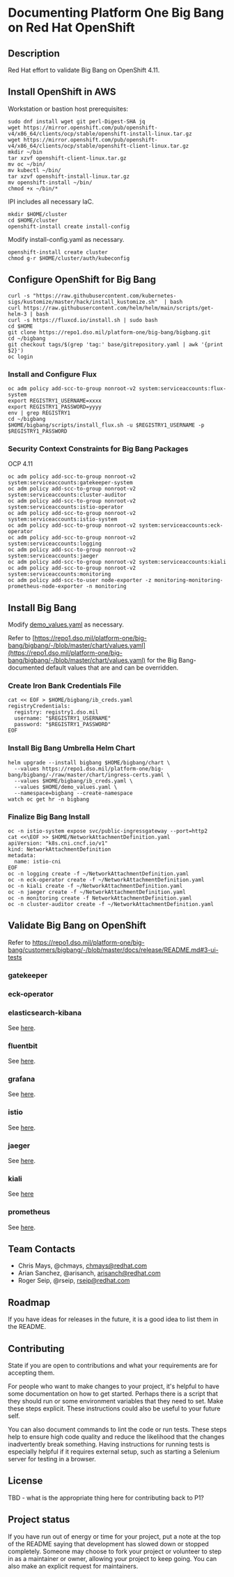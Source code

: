 # Documenting Platform One Big Bang on Red Hat OpenShift

## Description

Red Hat effort to validate Big Bang on OpenShift 4.11.

## Install OpenShift in AWS

Workstation or bastion host prerequisites:
```
sudo dnf install wget git perl-Digest-SHA jq
wget https://mirror.openshift.com/pub/openshift-v4/x86_64/clients/ocp/stable/openshift-install-linux.tar.gz
wget https://mirror.openshift.com/pub/openshift-v4/x86_64/clients/ocp/stable/openshift-client-linux.tar.gz
mkdir ~/bin
tar xzvf openshift-client-linux.tar.gz
mv oc ~/bin/
mv kubectl ~/bin/
tar xzvf openshift-install-linux.tar.gz
mv openshift-install ~/bin/
chmod +x ~/bin/*
```

IPI includes all necessary IaC.

```
mkdir $HOME/cluster
cd $HOME/cluster
openshift-install create install-config
```

Modify install-config.yaml as necessary.

```
openshift-install create cluster
chmod g-r $HOME/cluster/auth/kubeconfig
```

## Configure OpenShift for Big Bang

```
curl -s "https://raw.githubusercontent.com/kubernetes-sigs/kustomize/master/hack/install_kustomize.sh"  | bash
curl https://raw.githubusercontent.com/helm/helm/main/scripts/get-helm-3 | bash
curl -s https://fluxcd.io/install.sh | sudo bash
cd $HOME
git clone https://repo1.dso.mil/platform-one/big-bang/bigbang.git
cd ~/bigbang
git checkout tags/$(grep 'tag:' base/gitrepository.yaml | awk '{print $2}')
oc login
```

### Install and Configure Flux
```
oc adm policy add-scc-to-group nonroot-v2 system:serviceaccounts:flux-system
export REGISTRY1_USERNAME=xxxx
export REGISTRY1_PASSWORD=yyyy
env | grep REGISTRY1
cd ~/bigbang
$HOME/bigbang/scripts/install_flux.sh -u $REGISTRY1_USERNAME -p $REGISTRY1_PASSWORD
```

### Security Context Constraints for Big Bang Packages

OCP 4.11

```
oc adm policy add-scc-to-group nonroot-v2 system:serviceaccounts:gatekeeper-system
oc adm policy add-scc-to-group nonroot-v2 system:serviceaccounts:cluster-auditor
oc adm policy add-scc-to-group nonroot-v2 system:serviceaccounts:istio-operator
oc adm policy add-scc-to-group nonroot-v2 system:serviceaccounts:istio-system
oc adm policy add-scc-to-group nonroot-v2 system:serviceaccounts:eck-operator
oc adm policy add-scc-to-group nonroot-v2 system:serviceaccounts:logging
oc adm policy add-scc-to-group nonroot-v2 system:serviceaccounts:jaeger
oc adm policy add-scc-to-group nonroot-v2 system:serviceaccounts:kiali
oc adm policy add-scc-to-group nonroot-v2 system:serviceaccounts:monitoring
oc adm policy add-scc-to-user node-exporter -z monitoring-monitoring-prometheus-node-exporter -n monitoring
```

## Install Big Bang

Modify [demo_values.yaml](demo_values.yaml) as necessary.

Refer to [https://repo1.dso.mil/platform-one/big-bang/bigbang/-/blob/master/chart/values.yaml](https://repo1.dso.mil/platform-one/big-bang/bigbang/-/blob/master/chart/values.yaml) for the Big Bang-documented default values that are and can be overridden.

### Create Iron Bank Credentials File
```
cat << EOF > $HOME/bigbang/ib_creds.yaml
registryCredentials:
  registry: registry1.dso.mil
  username: "$REGISTRY1_USERNAME"
  password: "$REGISTRY1_PASSWORD"
EOF
```

### Install Big Bang Umbrella Helm Chart
```
helm upgrade --install bigbang $HOME/bigbang/chart \
  --values https://repo1.dso.mil/platform-one/big-bang/bigbang/-/raw/master/chart/ingress-certs.yaml \
  --values $HOME/bigbang/ib_creds.yaml \
  --values $HOME/demo_values.yaml \
  --namespace=bigbang --create-namespace
watch oc get hr -n bigbang
```

### Finalize Big Bang Install

```
oc -n istio-system expose svc/public-ingressgateway --port=http2
cat <<\EOF >> $HOME/NetworkAttachmentDefinition.yaml
apiVersion: "k8s.cni.cncf.io/v1"
kind: NetworkAttachmentDefinition
metadata:
  name: istio-cni
EOF
oc -n logging create -f ~/NetworkAttachmentDefinition.yaml
oc -n eck-operator create -f ~/NetworkAttachmentDefinition.yaml
oc -n kiali create -f ~/NetworkAttachmentDefinition.yaml
oc -n jaeger create -f ~/NetworkAttachmentDefinition.yaml
oc -n monitoring create -f NetworkAttachmentDefinition.yaml
oc -n cluster-auditor create -f ~/NetworkAttachmentDefinition.yaml
```

## Validate Big Bang on OpenShift

Refer to https://repo1.dso.mil/platform-one/big-bang/customers/bigbang/-/blob/master/docs/release/README.md#3-ui-tests

### gatekeeper

### eck-operator

### elasticsearch-kibana

See [here](elasticsearch-kibana.md).
### fluentbit

See [here](fluentbit.md).
### grafana

See [here](grafana.md).
### istio

See [here](istio.md).
### jaeger

See [here](jaeger.md).
### kiali

See [here](kiali.md)
### prometheus

See [here](prometheus.md).

## Team Contacts

- Chris Mays, @chmays, chmays@redhat.com
- Arian Sanchez, @arisanch, arisanch@redhat.com
- Roger Seip, @rseip, rseip@redhat.com

## Roadmap
If you have ideas for releases in the future, it is a good idea to list them in the README.

## Contributing
State if you are open to contributions and what your requirements are for accepting them.

For people who want to make changes to your project, it's helpful to have some documentation on how to get started. Perhaps there is a script that they should run or some environment variables that they need to set. Make these steps explicit. These instructions could also be useful to your future self.

You can also document commands to lint the code or run tests. These steps help to ensure high code quality and reduce the likelihood that the changes inadvertently break something. Having instructions for running tests is especially helpful if it requires external setup, such as starting a Selenium server for testing in a browser.

## License

TBD - what is the appropriate thing here for contributing back to P1?

## Project status
If you have run out of energy or time for your project, put a note at the top of the README saying that development has slowed down or stopped completely. Someone may choose to fork your project or volunteer to step in as a maintainer or owner, allowing your project to keep going. You can also make an explicit request for maintainers.

